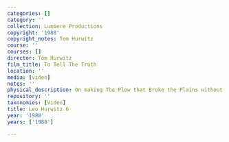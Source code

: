 ```yaml
---
categories: []
category: ''
collection: Lumiere Productions
copyright: '1988'
copyright_notes: Tom Hurwitz
course: ''
courses: []
director: Tom Hurwitz
film_title: To Tell The Truth
location: ''
media: [video]
notes: ''
physical_description: On making The Plow that Broke the Plains without a script.
repository: ''
taxonomies: [Video]
title: Leo Hurwitz 6
year: '1988'
years: ['1988']

---
```

